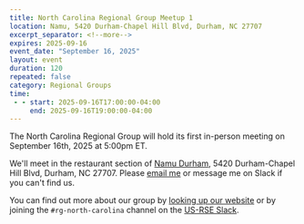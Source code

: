 ```yaml
---
title: North Carolina Regional Group Meetup 1
location: Namu, 5420 Durham-Chapel Hill Blvd, Durham, NC 27707
excerpt_separator: <!--more-->
expires: 2025-09-16
event_date: "September 16, 2025"
layout: event
duration: 120
repeated: false
category: Regional Groups
time:
 - - start: 2025-09-16T17:00:00-04:00
     end: 2025-09-16T19:00:00-04:00
---
```


The North Carolina Regional Group will hold its first in-person meeting on September 16th, 2025 at 5:00pm ET.

<!--more-->

We'll meet in the restaurant section of <a href="https://www.yelp.com/biz/namu-durham">Namu Durham</a>, 5420 Durham-Chapel Hill Blvd, Durham, NC 27707.
Please <a href="mailto:gaurav@ggvaidya.com">email me</a> or message me on Slack if you can't find us.

You can find out more about our group by <a href="{{ site.baseurl }}/ag/rg-north-carolina/">looking up our website</a>
or by joining the `#rg-north-carolina` channel on the [US-RSE Slack](https://us-rse.org/slack/).
